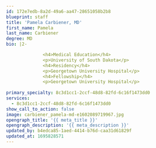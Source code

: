 ```yaml
---
id: 172e7edb-8a2d-49a6-aa47-28651058b2b8
blueprint: staff
title: 'Pamela Carbiener, MD'
first_name: Pamela
last_name: Carbiener
degree: MD
bio: |2-

              <h4>Medical Education</h4>
              <p>University of South Dakota</p>
              <h4>Residency</h4>
              <p>Georgetown University Hospital</p>
              <h4>Fellowship</h4>
              <p>Georgetown University Hospital</p>
          
primary_specialty: 8c3d1cc1-2ccf-48d8-82fd-6c16f1473dd0
services:
  - 8c3d1cc1-2ccf-48d8-82fd-6c16f1473dd0
show_call_to_action: false
image: carbiener_pamela-md-e1602089719967.jpg
opengraph_title: '{{ meta_title }}'
opengraph_description: '{{ meta_description }}'
updated_by: b4edca85-1aed-4414-b76d-caa31d61829f
updated_at: 1695828571
---
```

